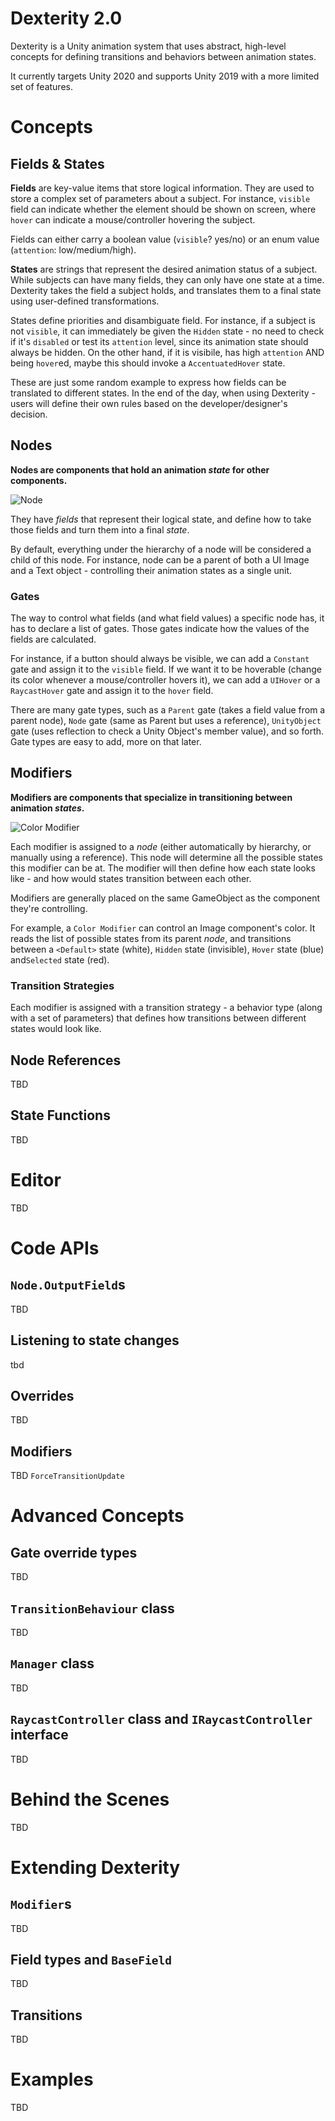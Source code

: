 # Dexterity 2.0

Dexterity is a Unity animation system that uses abstract, high-level concepts for defining transitions and behaviors between animation states.

It currently targets Unity 2020 and supports Unity 2019 with a more limited set of features.

# Concepts
## Fields & States
**Fields** are key-value items that store logical information. They are used to store a complex set of parameters about a subject. For instance, `visible` field can indicate whether the element should be shown on screen, where `hover` can indicate a mouse/controller hovering the subject.

Fields can either carry a boolean value (`visible`? yes/no) or an enum value (`attention`: low/medium/high).

**States** are strings that represent the desired animation status of a subject. While subjects can have many fields, they can only have one state at a time. Dexterity takes the field a subject holds, and translates them to a final state using user-defined transformations. 

States define priorities and disambiguate field. For instance, if a subject is not `visible`, it can immediately be given the `Hidden` state - no need to check if it's `disabled` or test its `attention` level, since its animation state should always be hidden. On the other hand, if it is visibile, has high `attention` AND being `hover`ed, maybe this should invoke a `AccentuatedHover` state.

These are just some random example to express how fields can be translated to different states. In the end of the day, when using Dexterity - users will define their own rules based on the developer/designer's decision.

## Nodes
**Nodes are components that hold an animation *state* for other components.**

![Node](./Documentation~/Node.png)

They have *fields* that represent their logical state, and define how to take those fields and turn them into a final *state*.

By default, everything under the hierarchy of a node will be considered a child of this node. For instance, node can be a parent of both a UI Image and a Text object - controlling their animation states as a single unit.

### Gates
The way to control what fields (and what field values) a specific node has, it has to declare a list of gates. Those gates indicate how the values of the fields are calculated.

For instance, if a button should always be visible, we can add a `Constant` gate and assign it to the `visible` field. If we want it to be hoverable (change its color whenever a mouse/controller hovers it), we can add a `UIHover` or a `RaycastHover` gate and assign it to the `hover` field. 

There are many gate types, such as a `Parent` gate (takes a field value from a parent node), `Node` gate (same as Parent but uses a reference), `UnityObject` gate (uses reflection to check a Unity Object's member value), and so forth. 
Gate types are easy to add, more on that later.

## Modifiers
**Modifiers are components that specialize in transitioning between animation *states*.**

![Color Modifier](./Documentation~/ColorModifier.png)

Each modifier is assigned to a *node* (either automatically by hierarchy, or manually using a reference). This node will determine all the possible states this modifier can be at. The modifier will then define how each state looks like - and how would states transition between each other.

Modifiers are generally placed on the same GameObject as the component they're controlling.

For example, a `Color Modifier` can control an Image component's color. It reads the list of possible states from its parent *node*, and transitions between a `<Default>` state (white), `Hidden` state (invisible), `Hover` state (blue) and`Selected` state (red). 

### Transition Strategies
Each modifier is assigned with a transition strategy - a behavior type (along with a set of parameters) that defines how transitions between different states would look like.  

## Node References
TBD
## State Functions
TBD
# Editor

TBD

# Code APIs
## `Node.OutputField`s
TBD
## Listening to state changes
tbd
## Overrides
TBD
## Modifiers
TBD `ForceTransitionUpdate`

# Advanced Concepts
## Gate override types
TBD
## `TransitionBehaviour` class
TBD
## `Manager` class
TBD
## `RaycastController` class and `IRaycastController` interface
TBD

# Behind the Scenes
TBD

# Extending Dexterity
## `Modifier`s
TBD
## Field types and `BaseField`
TBD
## Transitions
TBD

# Examples
TBD
